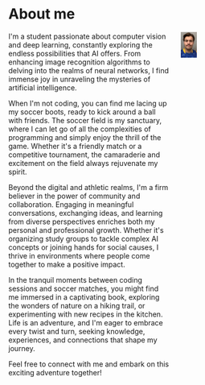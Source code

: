 # About me

<div style="display: flex; align-items: flex-start;">
    <div style="flex: 2; padding-right: 20px;">
        <!-- Your text content goes here -->
I'm a student passionate about computer vision and deep learning, constantly exploring the endless possibilities that AI offers. From enhancing image recognition algorithms to delving into the realms of neural networks, I find immense joy in unraveling the mysteries of artificial intelligence.

When I'm not coding, you can find me lacing up my soccer boots, ready to kick around a ball with friends. The soccer field is my sanctuary, where I can let go of all the complexities of programming and simply enjoy the thrill of the game. Whether it's a friendly match or a competitive tournament, the camaraderie and excitement on the field always rejuvenate my spirit.

Beyond the digital and athletic realms, I'm a firm believer in the power of community and collaboration. Engaging in meaningful conversations, exchanging ideas, and learning from diverse perspectives enriches both my personal and professional growth. Whether it's organizing study groups to tackle complex AI concepts or joining hands for social causes, I thrive in environments where people come together to make a positive impact.

In the tranquil moments between coding sessions and soccer matches, you might find me immersed in a captivating book, exploring the wonders of nature on a hiking trail, or experimenting with new recipes in the kitchen. Life is an adventure, and I'm eager to embrace every twist and turn, seeking knowledge, experiences, and connections that shape my journey.

Feel free to connect with me and embark on this exciting adventure together!
    </div>
    <div style="flex: 1;">
        <img src="images/Bilde_av_meg.jpg" alt="Ain't I something" style="width: 20%; max-width: 300px;">
    </div>
</div>

